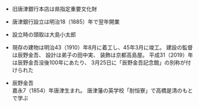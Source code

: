 - 旧唐津銀行本店は県指定重要文化財

- 唐津銀行設立は明治18（1885）年で翌年開業

- 設立時の頭取は大島小太郎

- 現存の建物は明治43（1910）年8月に着工し、45年3月に竣工。
建設の監督は辰野金吾、
設計は弟子の田中実、
装飾は京都高島屋。
平成31（2019）年は辰野金吾没後100年にあたり、
3月25日に「辰野金吾記念館」の別称が付けられた

- 辰野金吾  
嘉永7（1854）年唐津生まれ。
唐津藩の英学校「耐恒寮」で高橋是清のもとで学ぶ